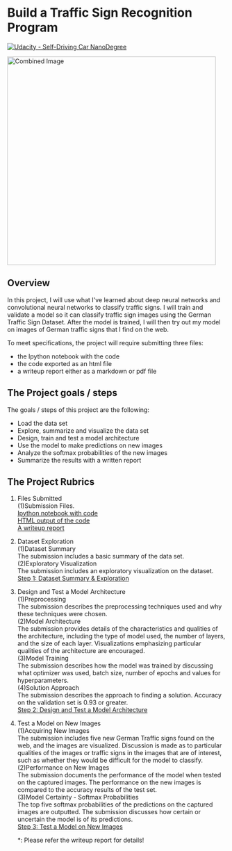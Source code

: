 # **Build a Traffic Sign Recognition Program** 
[![Udacity - Self-Driving Car NanoDegree](https://s3.amazonaws.com/udacity-sdc/github/shield-carnd.svg)](http://www.udacity.com/drive)

<img src="test_videos_output/img1.png" width="480" alt="Combined Image" />

Overview
---

In this project, I will use what I've learned about deep neural networks and convolutional neural networks to classify traffic signs. I will train and validate a model so it can classify traffic sign images using the German Traffic Sign Dataset. After the model is trained, I will then try out my model on images of German traffic signs that I find on the web.

To meet specifications, the project will require submitting three files:

- the Ipython notebook with the code  
- the code exported as an html file  
- a writeup report either as a markdown or pdf file  


The Project goals / steps
---
The goals / steps of this project are the following:
- Load the data set
- Explore, summarize and visualize the data set
- Design, train and test a model architecture
- Use the model to make predictions on new images
- Analyze the softmax probabilities of the new images
- Summarize the results with a written report


The Project Rubrics
---

1. Files Submitted  
(1)Submission Files.  
 [Ipython notebook with code](https://github.com/kkumazaki/Self-Drivig-Car_Project3_Traffic-Sign-Classifier-Project/blob/master/Traffic_Sign_Classifier.ipynb)  
 [HTML output of the code](https://github.com/kkumazaki/Self-Drivig-Car_Project3_Traffic-Sign-Classifier-Project/blob/master/Traffic_Sign_Classifier.html)  
 [A writeup report](https://github.com/kkumazaki/Self-Drivig-Car_Project3_Traffic-Sign-Classifier-Project/blob/master/Writeup_of_Lesson14.pdf)
 
2. Dataset Exploration  
(1)Dataset Summary  
The submission includes a basic summary of the data set.  
(2)Exploratory Visualization  
The submission includes an exploratory visualization on the dataset.   
 [Step 1: Dataset Summary & Exploration](https://github.com/kkumazaki/Self-Drivig-Car_Project3_Traffic-Sign-Classifier-Project/blob/master/Writeup_of_Lesson14.pdf) 

3. Design and Test a Model Architecture   
(1)Preprocessing    
The submission describes the preprocessing techniques used and why these techniques were chosen.  
(2)Model Architecture     
The submission provides details of the characteristics and qualities of the architecture, including the type of model used, the number of layers, and the size of each layer. Visualizations emphasizing particular qualities of the architecture are encouraged.  
(3)Model Training      
The submission describes how the model was trained by discussing what optimizer was used, batch size, number of epochs and values for hyperparameters.    
(4)Solution Approach    
The submission describes the approach to finding a solution. Accuracy on the validation set is 0.93 or greater.  
 [Step 2: Design and Test a Model Architecture](https://github.com/kkumazaki/Self-Drivig-Car_Project3_Traffic-Sign-Classifier-Project/blob/master/Writeup_of_Lesson14.pdf) 

4. Test a Model on New Images  
(1)Acquiring New Images  
The submission includes five new German Traffic signs found on the web, and the images are visualized. Discussion is made as to particular qualities of the images or traffic signs in the images that are of interest, such as whether they would be difficult for the model to classify.      
(2)Performance on New Images  
The submission documents the performance of the model when tested on the captured images. The performance on the new images is compared to the accuracy results of the test set.    
 (3)Model Certainty - Softmax Probabilities  
The top five softmax probabilities of the predictions on the captured images are outputted. The submission discusses how certain or uncertain the model is of its predictions.  
 [Step 3: Test a Model on New Images](https://github.com/kkumazaki/Self-Drivig-Car_Project3_Traffic-Sign-Classifier-Project/blob/master/Writeup_of_Lesson14.pdf) 
  
   *: Please refer the writeup report for details!


